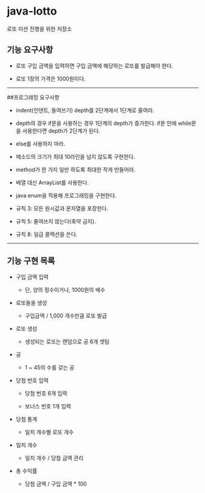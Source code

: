 # java-lotto
로또 미션 진행을 위한 저장소

## 기능 요구사항

- 로또 구입 금액을 입력하면 구입 금액에 해당하는 로또를 발급해야 한다.

- 로또 1장의 가격은 1000원이다.

---

##프로그래밍 요구사항

- indent(인덴트, 들여쓰기) depth를 2단계에서 1단계로 줄여라.

- depth의 경우 if문을 사용하는 경우 1단계의 depth가 증가한다. if문 안에 while문을 사용한다면 depth가 2단계가 된다.

- else를 사용하지 마라.

- 메소드의 크기가 최대 10라인을 넘지 않도록 구현한다.

- method가 한 가지 일만 하도록 최대한 작게 만들어라.

- 배열 대신 ArrayList를 사용한다.

- java enum을 적용해 프로그래밍을 구현한다.

- 규칙 3: 모든 원시값과 문자열을 포장한다.

- 규칙 5: 줄여쓰지 않는다(축약 금지).

- 규칙 8: 일급 콜렉션을 쓴다.

---

## 기능 구현 목록

- 구입 금액 입력

  - 단, 양의 정수이거나, 1000원의 배수
  
- 로또들을 생성

  - 구입금액 / 1,000 개수만큼 로또 발급
  
- 로또 생성

  - 생성되는 로또는 랜덤으로 공 6개 셋팅
  
- 공

  - 1 ~ 45의 수를 갖는 공
  
- 당첨 번호 입력

  - 당첨 번호 6개 입력
  
  - 보너스 번호 1개 입력
  
- 당첨 통계

  - 일치 개수별 로또 개수

- 일치 개수

  - 일치 개수 / 당첨 금액 관리
  
- 총 수익률

  - 당첨 금액 / 구입 금액 * 100